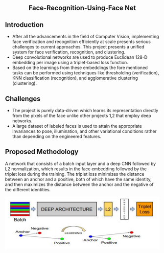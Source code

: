 <h2 align="center"> Face-Recognition-Using-Face Net </h2>

## Introduction

* After all the advancements in the field of Computer Vision, implementing face verification and recognition efficiently at scale presents serious challenges to current approaches. This project presents a unified system for face verification, recognition, and clustering. 
* Deep convolutional networks are used to produce Euclidean 128-D embedding per image using a triplet-based loss function.
* Based on the learnings from these embeddings the fore mentioned tasks can be performed using techniques like thresholding (verification), KNN classification (recognition), and agglomerative clustering (clustering).

## Challenges
* The project is purely data-driven which learns its representation directly from the pixels of the face unlike other projects 1,2 that employ deep networks. 
* A large dataset of labeled faces is used to attain the appropriate invariances to pose, illumination, and other variational conditions rather than depending on the engineered features.

## Proposed Methodology
A network that consists of a batch input layer and a deep CNN followed by L2 normalization, which results in the face embedding followed by the triplet loss during the training. The triplet loss minimizes the distance between an anchor and a positive, both of which have the same identity, and then maximizes the distance between the anchor and the negative of the different identities.

<img src = "https://github.com/msc-1729/Face-Recognition-Using-FaceNet/blob/main/assets/Proposed%20Methodology.png" />


